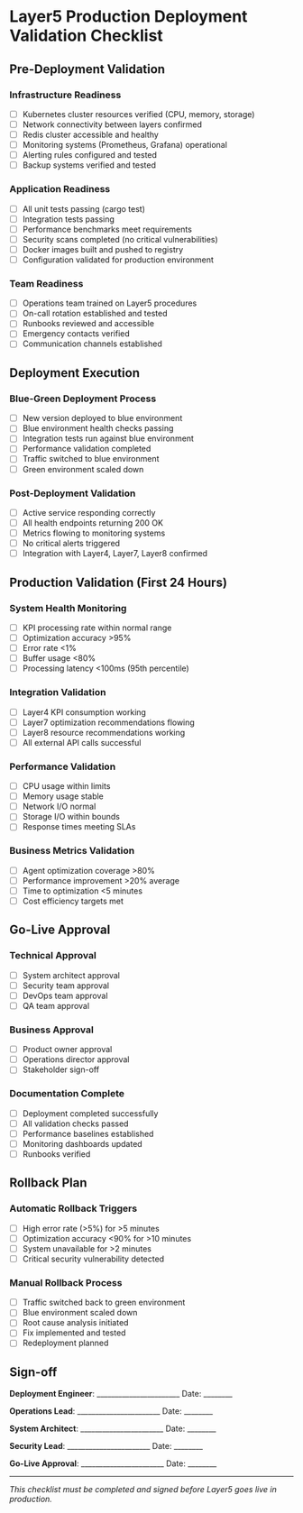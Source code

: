 # Layer5 Production Deployment Validation Checklist

## Pre-Deployment Validation

### Infrastructure Readiness
- [ ] Kubernetes cluster resources verified (CPU, memory, storage)
- [ ] Network connectivity between layers confirmed
- [ ] Redis cluster accessible and healthy
- [ ] Monitoring systems (Prometheus, Grafana) operational
- [ ] Alerting rules configured and tested
- [ ] Backup systems verified and tested

### Application Readiness
- [ ] All unit tests passing (cargo test)
- [ ] Integration tests passing
- [ ] Performance benchmarks meet requirements
- [ ] Security scans completed (no critical vulnerabilities)
- [ ] Docker images built and pushed to registry
- [ ] Configuration validated for production environment

### Team Readiness
- [ ] Operations team trained on Layer5 procedures
- [ ] On-call rotation established and tested
- [ ] Runbooks reviewed and accessible
- [ ] Emergency contacts verified
- [ ] Communication channels established

## Deployment Execution

### Blue-Green Deployment Process
- [ ] New version deployed to blue environment
- [ ] Blue environment health checks passing
- [ ] Integration tests run against blue environment
- [ ] Performance validation completed
- [ ] Traffic switched to blue environment
- [ ] Green environment scaled down

### Post-Deployment Validation
- [ ] Active service responding correctly
- [ ] All health endpoints returning 200 OK
- [ ] Metrics flowing to monitoring systems
- [ ] No critical alerts triggered
- [ ] Integration with Layer4, Layer7, Layer8 confirmed

## Production Validation (First 24 Hours)

### System Health Monitoring
- [ ] KPI processing rate within normal range
- [ ] Optimization accuracy >95%
- [ ] Error rate <1%
- [ ] Buffer usage <80%
- [ ] Processing latency <100ms (95th percentile)

### Integration Validation
- [ ] Layer4 KPI consumption working
- [ ] Layer7 optimization recommendations flowing
- [ ] Layer8 resource recommendations working
- [ ] All external API calls successful

### Performance Validation
- [ ] CPU usage within limits
- [ ] Memory usage stable
- [ ] Network I/O normal
- [ ] Storage I/O within bounds
- [ ] Response times meeting SLAs

### Business Metrics Validation
- [ ] Agent optimization coverage >80%
- [ ] Performance improvement >20% average
- [ ] Time to optimization <5 minutes
- [ ] Cost efficiency targets met

## Go-Live Approval

### Technical Approval
- [ ] System architect approval
- [ ] Security team approval
- [ ] DevOps team approval
- [ ] QA team approval

### Business Approval
- [ ] Product owner approval
- [ ] Operations director approval
- [ ] Stakeholder sign-off

### Documentation Complete
- [ ] Deployment completed successfully
- [ ] All validation checks passed
- [ ] Performance baselines established
- [ ] Monitoring dashboards updated
- [ ] Runbooks verified

## Rollback Plan

### Automatic Rollback Triggers
- [ ] High error rate (>5%) for >5 minutes
- [ ] Optimization accuracy <90% for >10 minutes
- [ ] System unavailable for >2 minutes
- [ ] Critical security vulnerability detected

### Manual Rollback Process
- [ ] Traffic switched back to green environment
- [ ] Blue environment scaled down
- [ ] Root cause analysis initiated
- [ ] Fix implemented and tested
- [ ] Redeployment planned

## Sign-off

**Deployment Engineer**: _______________________ Date: ________

**Operations Lead**: _______________________ Date: ________

**System Architect**: _______________________ Date: ________

**Security Lead**: _______________________ Date: ________

**Go-Live Approval**: _______________________ Date: ________

---

*This checklist must be completed and signed before Layer5 goes live in production.*